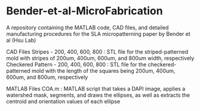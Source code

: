 # Bender-et-al-MicroFabrication
A repository containing the MATLAB code, CAD files, and detailed manufacturing procedures for the SLA micropatterning paper by Bender et al (Hsu Lab)

CAD Files
  Stripes - 200, 400, 600, 800            :    STL file for the striped-patterned mold with stripes of 200um, 400um, 600um, and 800um width, respectively
  Checkered Pattern - 200, 400, 600, 800  :    STL file for the checkered-patterned mold with the length of the squares being 200um, 400um, 600um, and 800um, respectively

MATLAB Files
  COA.m   :    MATLAB script that takes a DAPI image, applies a watershed mask, segments, and draws the ellipses, as well as extracts the centroid and orientation values of each ellipse
